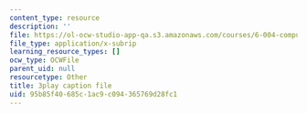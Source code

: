```yaml
---
content_type: resource
description: ''
file: https://ol-ocw-studio-app-qa.s3.amazonaws.com/courses/6-004-computation-structures-spring-2017/95b85f40685c1ac9c094365769d28fc1_F5-87RM_zHA.srt
file_type: application/x-subrip
learning_resource_types: []
ocw_type: OCWFile
parent_uid: null
resourcetype: Other
title: 3play caption file
uid: 95b85f40-685c-1ac9-c094-365769d28fc1
---
```

